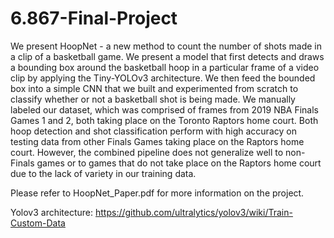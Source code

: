 # 6.867-Final-Project

We present HoopNet - a new method to count the number of shots made in a clip of a basketball game. We present a model that first detects and draws a bounding box around the basketball hoop in a particular frame of a video clip by applying the Tiny-YOLOv3 architecture. We then feed the bounded box into a simple CNN that we built and experimented from scratch to classify whether or not a basketball shot is being made. We manually labeled our dataset, which was comprised of frames from 2019 NBA Finals Games 1 and 2, both taking place on the Toronto Raptors home court. Both hoop detection and shot classification perform with high accuracy on testing data from other Finals Games taking place on the Raptors home court. However, the combined pipeline does not generalize well to non-Finals games or to games that do not take place on the Raptors home court due to the lack of variety in our training data.

Please refer to HoopNet_Paper.pdf for more information on the project.

Yolov3 architecture: https://github.com/ultralytics/yolov3/wiki/Train-Custom-Data
